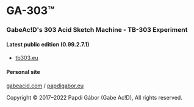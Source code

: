 # GA-303™
### GabeAc!D's 303 Acid Sketch Machine - TB-303 Experiment

#### Latest public edition (0.99.2.7.1)
 - [tb303.eu](https://tb303.eu/)

#### Personal site 
[gabeacid.com](https://gabeacid.com/portfolio/apps.html) / [papdigabor.eu](https://gabeacid.com/portfolio/apps.html)

Copyright © 2017–2022 Papdi Gábor (Gabe Ac!D), All rights reserved.